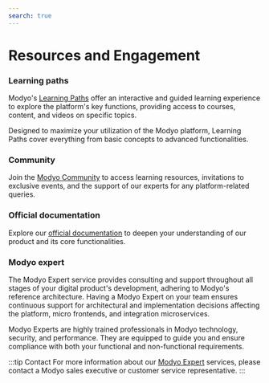 ```yaml
---
search: true
---
```


# Resources and Engagement

### Learning paths

Modyo's [Learning Paths](https://help.modyo.com/en/collections/3962662-learning-paths) offer an interactive and guided learning experience to explore the platform's key functions, providing access to courses, content, and videos on specific topics.

Designed to maximize your utilization of the Modyo platform, Learning Paths cover everything from basic concepts to advanced functionalities.

### Community

Join the [Modyo Community](https://www.modyo.com/community) to access learning resources, invitations to exclusive events, and the support of our experts for any platform-related queries.

### Official documentation

Explore our [official documentation](/en/platform) to deepen your understanding of our product and its core functionalities.

### Modyo expert

The Modyo Expert service provides consulting and support throughout all stages of your digital product's development, adhering to Modyo's reference architecture. Having a Modyo Expert on your team ensures continuous support for architectural and implementation decisions affecting the platform, micro frontends, and integration microservices.

Modyo Experts are highly trained professionals in Modyo technology, security, and performance. They are equipped to guide you and ensure compliance with both your functional and non-functional requirements.

:::tip Contact
For more information about our [Modyo Expert](https://modyo.com/services) services, please contact a Modyo sales executive or customer service representative.
:::